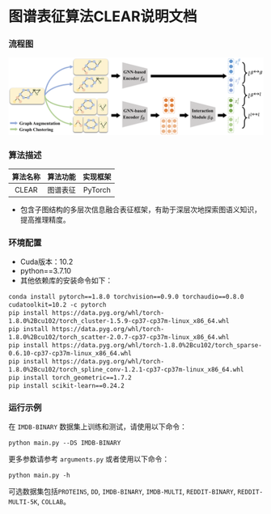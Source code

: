 # 图谱表征算法CLEAR说明文档

### 流程图
![CLEAR.png](CLEAR.png)


### 算法描述
| 算法名称  | 算法功能 | 实现框架 |
|:-----:|:----:| :------: |
| CLEAR | 图谱表征 | PyTorch  |

+ 包含子图结构的多层次信息融合表征框架，有助于深层次地探索图语义知识，提高推理精度。

### 环境配置

- Cuda版本：10.2
- python==3.7.10
- 其他依赖库的安装命令如下：

```shell
conda install pytorch==1.8.0 torchvision==0.9.0 torchaudio==0.8.0 cudatoolkit=10.2 -c pytorch
pip install https://data.pyg.org/whl/torch-1.8.0%2Bcu102/torch_cluster-1.5.9-cp37-cp37m-linux_x86_64.whl
pip install https://data.pyg.org/whl/torch-1.8.0%2Bcu102/torch_scatter-2.0.7-cp37-cp37m-linux_x86_64.whl
pip install https://data.pyg.org/whl/torch-1.8.0%2Bcu102/torch_sparse-0.6.10-cp37-cp37m-linux_x86_64.whl
pip install https://data.pyg.org/whl/torch-1.8.0%2Bcu102/torch_spline_conv-1.2.1-cp37-cp37m-linux_x86_64.whl
pip install torch_geometric==1.7.2
pip install scikit-learn==0.24.2
```

### 运行示例
在  `IMDB-BINARY`  数据集上训练和测试，请使用以下命令：
```shell
python main.py --DS IMDB-BINARY
```
更多参数请参考 `arguments.py` 或者使用以下命令：
```shell
python main.py -h
```

可选数据集包括`PROTEINS`, `DD`, `IMDB-BINARY`, `IMDB-MULTI`, `REDDIT-BINARY`, `REDDIT-MULTI-5K`, `COLLAB`。